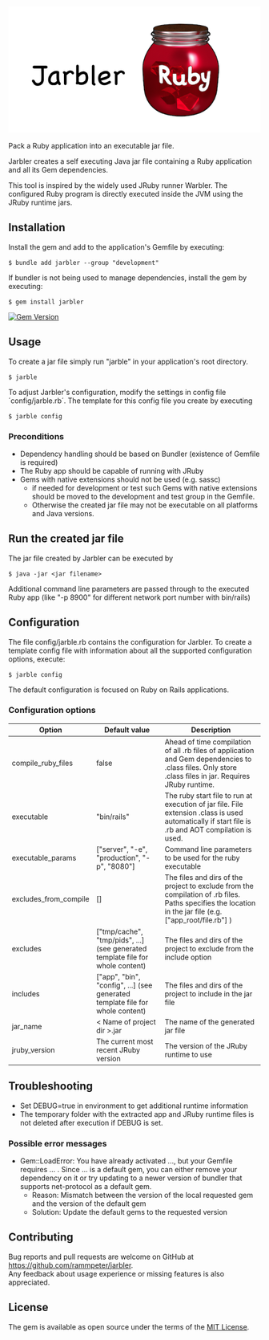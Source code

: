 ![# Jarbler](doc/images/jarbler_logo.png)

Pack a Ruby application into an executable jar file.

Jarbler creates a self executing Java jar file containing a Ruby application and all its Gem dependencies.

This tool is inspired by the widely used JRuby runner Warbler. 
The configured Ruby program is directly executed inside the JVM using the JRuby runtime jars.

## Installation

Install the gem and add to the application's Gemfile by executing:

    $ bundle add jarbler --group "development"

If bundler is not being used to manage dependencies, install the gem by executing:

    $ gem install jarbler
    
[![Gem Version](https://badge.fury.io/rb/jarbler.svg)](https://badge.fury.io/rb/jarbler)

## Usage

To create a jar file simply run "jarble" in your application's root directory.

    $ jarble
    
To adjust Jarbler's configuration, modify the settings in config file ´config/jarble.rb´. The template for this config file you create by executing

    $ jarble config

### Preconditions
* Dependency handling should be based on Bundler (existence of Gemfile is required)
* The Ruby app should be capable of running with JRuby
* Gems with native extensions should not be used (e.g. sassc)
  * if needed for development or test such Gems with native extensions should be moved to the development and test group in the Gemfile.
  * Otherwise the created jar file may not be executable on all platforms and Java versions.

## Run the created jar file
The jar file created by Jarbler can be executed by

    $ java -jar <jar filename>
    
Additional command line parameters are passed through to the executed Ruby app (like "-p 8900" for different network port number with bin/rails)

## Configuration

The file config/jarble.rb contains the configuration for Jarbler. 
To create a template config file with information about all the supported configuration options, execute:

    $ jarble config

The default configuration is focused on Ruby on Rails applications.<br>

### Configuration options
| Option                  | Default value                                                          | Description                                                                                                                                               |
|-------------------------|------------------------------------------------------------------------|-----------------------------------------------------------------------------------------------------------------------------------------------------------|
| compile_ruby_files      | false                                                                  | Ahead of time compilation of all .rb files of application and Gem dependencies to .class files. Only store .class files in jar. Requires JRuby runtime.   |
| executable              | "bin/rails"                                                            | The ruby start file to run at execution of jar file. File extension .class is used automatically if start file is .rb and AOT compilation is used.        |
| executable_params       | ["server", "-e", "production", "-p", "8080"]                           | Command line parameters to be used for the ruby executable                                                                                                |
| excludes_from_compile   | []                                                                     | The files and dirs of the project to exclude from the compilation of .rb files. Paths specifies the location in the jar file (e.g. ["app_root/file.rb"] ) |
| excludes                | ["tmp/cache", "tmp/pids", ...] (see generated template file for whole content) | The files and dirs of the project to exclude from the include option                                                                                      |
| includes                | ["app", "bin", "config", ...] (see generated template file for whole content) | The files and dirs of the project to include in the jar file                                                                                              |
| jar_name                | &lt; Name of project dir &gt;.jar                                      | The name of the generated jar file                                                                                                                        |
| jruby_version           | The current most recent JRuby version                                  | The version of the JRuby runtime to use                                                                                                                   |


## Troubleshooting
* Set DEBUG=true in environment to get additional runtime information
* The temporary folder with the extracted app and JRuby runtime files is not deleted after execution if DEBUG is set.

### Possible error messages
* Gem::LoadError: You have already activated ..., but your Gemfile requires ... . Since ... is a default gem, you can either remove your dependency on it or try updating to a newer version of bundler that supports net-protocol as a default gem.
  * Reason: Mismatch between the version of the local requested gem and the version of the default gem
  * Solution: Update the default gems to the requested version


## Contributing

Bug reports and pull requests are welcome on GitHub at https://github.com/rammpeter/jarbler. <br>
Any feedback about usage experience or missing features is also appreciated.

## License

The gem is available as open source under the terms of the [MIT License](https://opensource.org/licenses/MIT).

